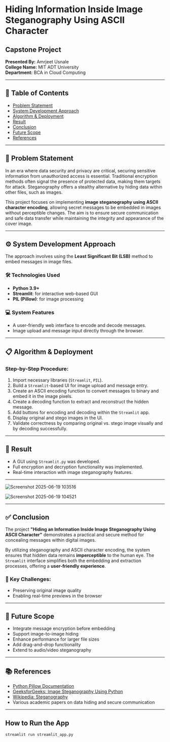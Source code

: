 # Hiding Information Inside Image Steganography Using ASCII Character

## Capstone Project  
**Presented By:** Amrjeet Usnale  
**College Name:** MIT ADT University  
**Department:** BCA in Cloud Computing  

---

## 📑 Table of Contents
- [Problem Statement](#problem-statement)
- [System Development Approach](#system-development-approach)
- [Algorithm & Deployment](#algorithm--deployment)
- [Result](#result)
- [Conclusion](#conclusion)
- [Future Scope ](#future-scope-optional)
- [References](#references)

---

## 🧩 Problem Statement
In an era where data security and privacy are critical, securing sensitive information from unauthorized access is essential. Traditional encryption methods often signal the presence of protected data, making them targets for attack. Steganography offers a stealthy alternative by hiding data within other files, such as images.

This project focuses on implementing **image steganography using ASCII character encoding**, allowing secret messages to be embedded in images without perceptible changes. The aim is to ensure secure communication and safe data transfer while maintaining the integrity and appearance of the cover image.

---

## ⚙️ System Development Approach

The approach involves using the **Least Significant Bit (LSB)** method to embed messages in image files.

### 🛠️ Technologies Used
- **Python 3.9+**
- **Streamlit**: for interactive web-based GUI
- **PIL (Pillow)**: for image processing

### 💻 System Features
- A user-friendly web interface to encode and decode messages.
- Image upload and message input directly through the browser.

---

## 📋 Algorithm & Deployment

### Step-by-Step Procedure:
1. Import necessary libraries (`Streamlit`, `PIL`).
2. Build a `Streamlit`-based UI for image upload and message entry.
3. Create an ASCII encoding function to convert messages to binary and embed it in the image pixels.
4. Create a decoding function to extract and reconstruct the hidden message.
5. Add buttons for encoding and decoding within the `Streamlit` app.
6. Display original and stego images in the UI.
7. Validate correctness by comparing original vs. stego image visually and by decoding successfully.

---

## 📸 Result

- A GUI using `Streamlit.py` was developed.
- Full encryption and decryption functionality was implemented.
- Real-time interaction with image steganography features.
---
![Screenshot 2025-06-19 103516](https://github.com/user-attachments/assets/1477ce44-5071-404f-b554-9530fe93995c)

![Screenshot 2025-06-19 104521](https://github.com/user-attachments/assets/67513e67-3315-480f-9637-e0088df39aec)


---

## ✅ Conclusion

The project **"Hiding an Information Inside Image Steganography Using ASCII Character"** demonstrates a practical and secure method for concealing messages within digital images.

By utilizing steganography and ASCII character encoding, the system ensures that hidden data remains **imperceptible** to the human eye. The `Streamlit` interface simplifies both the embedding and extraction processes, offering a **user-friendly experience**.

### 🚧 Key Challenges:
- Preserving original image quality
- Enabling real-time previews in the browser

---

## 🔮 Future Scope 
- Integrate message encryption before embedding
- Support image-to-image hiding
- Enhance performance for larger file sizes
- Add drag-and-drop functionality
- Extend to audio/video steganography

---

## 📚 References
- [Python Pillow Documentation](https://pillow.readthedocs.io/)
- [GeeksforGeeks: Image Steganography Using Python](https://www.geeksforgeeks.org/image-steganography-using-python/)
- [Wikipedia: Steganography](https://en.wikipedia.org/wiki/Steganography)
- Various academic papers on data hiding and secure communication

---

## How to Run the App

```sh
streamlit run streamlit_app.py
